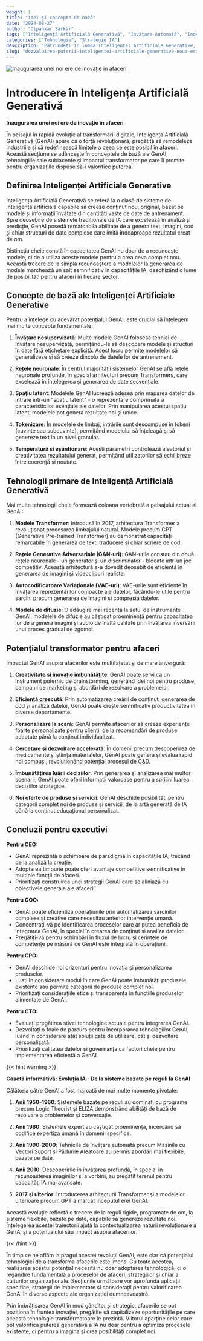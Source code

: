 ```yaml
---
weight: 1
title: "Idei și concepte de bază"
date: "2024-08-27"
author: "Dipankar Sarkar"
tags: ["Inteligență Artificială Generativă", "Învățare Automată", "Inovație în Afaceri", "Transformare Digitală"]
categories: ["Tehnologie", "Strategie IA"]
description: "Pătrundeți în lumea Inteligenței Artificiale Generative, înțelegând conceptele sale de bază, tehnologiile și potențialul transformator pentru afaceri în diverse industrii."
slug: "dezvaluirea-puterii-inteligentei-artificiale-generative-noua-era-afaceri"
---
```


![Inaugurarea unei noi ere de inovație în afaceri](/1.png)

# Introducere în Inteligența Artificială Generativă
**Inaugurarea unei noi ere de inovație în afaceri**

În peisajul în rapidă evoluție al transformării digitale, Inteligența Artificială Generativă (GenAI) apare ca o forță revoluționară, pregătită să remodeleze industriile și să redefinească limitele a ceea ce este posibil în afaceri. Această secțiune se adâncește în conceptele de bază ale GenAI, tehnologiile sale subiacente și impactul transformator pe care îl promite pentru organizațiile dispuse să-i valorifice puterea.

## Definirea Inteligenței Artificiale Generative

Inteligența Artificială Generativă se referă la o clasă de sisteme de inteligență artificială capabile să creeze conținut nou, original, bazat pe modele și informații învățate din cantități vaste de date de antrenament. Spre deosebire de sistemele tradiționale de IA care excelează în analiză și predicție, GenAI posedă remarcabila abilitate de a genera text, imagini, cod și chiar structuri de date complexe care imită îndeaproape rezultatul creat de om.

Distincția cheie constă în capacitatea GenAI nu doar de a recunoaște modele, ci de a utiliza aceste modele pentru a crea ceva complet nou. Această trecere de la simpla recunoaștere a modelelor la generarea de modele marchează un salt semnificativ în capacitățile IA, deschizând o lume de posibilități pentru afaceri în fiecare sector.

## Concepte de bază ale Inteligenței Artificiale Generative

Pentru a înțelege cu adevărat potențialul GenAI, este crucial să înțelegem mai multe concepte fundamentale:

1. **Învățare nesupervizată**: Multe modele GenAI folosesc tehnici de învățare nesupervizată, permițându-le să descopere modele și structuri în date fără etichetare explicită. Acest lucru permite modelelor să generalizeze și să creeze dincolo de datele lor de antrenament.

2. **Rețele neuronale**: În centrul majorității sistemelor GenAI se află rețele neuronale profunde, în special arhitecturi precum Transformers, care excelează în înțelegerea și generarea de date secvențiale.

3. **Spațiu latent**: Modelele GenAI lucrează adesea prin maparea datelor de intrare într-un "spațiu latent" - o reprezentare comprimată a caracteristicilor esențiale ale datelor. Prin manipularea acestui spațiu latent, modelele pot genera rezultate noi și unice.

4. **Tokenizare**: În modelele de limbaj, intrările sunt descompuse în tokeni (cuvinte sau subcuvinte), permițând modelului să înțeleagă și să genereze text la un nivel granular.

5. **Temperatură și eșantionare**: Acești parametri controlează aleatoriul și creativitatea rezultatului generat, permițând utilizatorilor să echilibreze între coerență și noutate.

## Tehnologii primare de Inteligență Artificială Generativă

Mai multe tehnologii cheie formează coloana vertebrală a peisajului actual al GenAI:

1. **Modele Transformer**: Introdusă în 2017, arhitectura Transformer a revoluționat procesarea limbajului natural. Modele precum GPT (Generative Pre-trained Transformer) au demonstrat capacități remarcabile în generarea de text, traducere și chiar scriere de cod.

2. **Rețele Generative Adversariale (GAN-uri)**: GAN-urile constau din două rețele neuronale - un generator și un discriminator - blocate într-un joc competitiv. Această arhitectură s-a dovedit deosebit de eficientă în generarea de imagini și videoclipuri realiste.

3. **Autocodificatoare Variaționale (VAE-uri)**: VAE-urile sunt eficiente în învățarea reprezentărilor compacte ale datelor, făcându-le utile pentru sarcini precum generarea de imagini și compresia datelor.

4. **Modele de difuzie**: O adăugire mai recentă la setul de instrumente GenAI, modelele de difuzie au câștigat proeminență pentru capacitatea lor de a genera imagini și audio de înaltă calitate prin învățarea inversării unui proces gradual de zgomot.

## Potențialul transformator pentru afaceri

Impactul GenAI asupra afacerilor este multifațetat și de mare anvergură:

1. **Creativitate și inovație îmbunătățite**: GenAI poate servi ca un instrument puternic de brainstorming, generând idei noi pentru produse, campanii de marketing și abordări de rezolvare a problemelor.

2. **Eficiență crescută**: Prin automatizarea creării de conținut, generarea de cod și analiza datelor, GenAI poate crește semnificativ productivitatea în diverse departamente.

3. **Personalizare la scară**: GenAI permite afacerilor să creeze experiențe foarte personalizate pentru clienți, de la recomandări de produse adaptate până la conținut individualizat.

4. **Cercetare și dezvoltare accelerată**: În domenii precum descoperirea de medicamente și știința materialelor, GenAI poate genera și evalua rapid noi compuși, revoluționând potențial procesul de C&D.

5. **Îmbunătățirea luării deciziilor**: Prin generarea și analizarea mai multor scenarii, GenAI poate oferi informații valoroase pentru a sprijini luarea deciziilor strategice.

6. **Noi oferte de produse și servicii**: GenAI deschide posibilități pentru categorii complet noi de produse și servicii, de la artă generată de IA până la conținut educațional personalizat.

## Concluzii pentru executivi

**Pentru CEO:**
- GenAI reprezintă o schimbare de paradigmă în capacitățile IA, trecând de la analiză la creație.
- Adoptarea timpurie poate oferi avantaje competitive semnificative în multiple funcții de afaceri.
- Prioritizați construirea unei strategii GenAI care se aliniază cu obiectivele generale ale afacerii.

**Pentru COO:**
- GenAI poate eficientiza operațiunile prin automatizarea sarcinilor complexe și creative care necesitau anterior intervenție umană.
- Concentrați-vă pe identificarea proceselor care ar putea beneficia de integrarea GenAI, în special în crearea de conținut și analiza datelor.
- Pregătiți-vă pentru schimbări în fluxul de lucru și cerințele de competențe pe măsură ce GenAI este integrată în operațiuni.

**Pentru CPO:**
- GenAI deschide noi orizonturi pentru inovația și personalizarea produselor.
- Luați în considerare modul în care GenAI poate îmbunătăți produsele existente sau permite categorii de produse complet noi.
- Prioritizați considerațiile etice și transparența în funcțiile produselor alimentate de GenAI.

**Pentru CTO:**
- Evaluați pregătirea stivei tehnologice actuale pentru integrarea GenAI.
- Dezvoltați o foaie de parcurs pentru încorporarea tehnologiilor GenAI, luând în considerare atât soluții gata de utilizare, cât și dezvoltare personalizată.
- Prioritizați calitatea datelor și guvernanța ca factori cheie pentru implementarea eficientă a GenAI.

{{< hint warning >}}

**Casetă informativă: Evoluția IA - De la sisteme bazate pe reguli la GenAI**

Călătoria către GenAI a fost marcată de mai multe momente pivotale:

1. **Anii 1950-1960**: Sistemele bazate pe reguli au dominat, cu programe precum Logic Theorist și ELIZA demonstrând abilități de bază de rezolvare a problemelor și conversație.

2. **Anii 1980**: Sistemele expert au câștigat proeminență, încercând să codifice expertiza umană în domenii specifice.

3. **Anii 1990-2000**: Tehnicile de învățare automată precum Mașinile cu Vectori Suport și Pădurile Aleatoare au permis abordări mai flexibile, bazate pe date.

4. **Anii 2010**: Descoperirile în învățarea profundă, în special în recunoașterea imaginilor și a vorbirii, au pregătit terenul pentru capacități IA mai avansate.

5. **2017 și ulterior**: Introducerea arhitecturii Transformer și a modelelor ulterioare precum GPT a marcat începutul erei GenAI.

Această evoluție reflectă o trecere de la reguli rigide, programate de om, la sisteme flexibile, bazate pe date, capabile să genereze rezultate noi. Înțelegerea acestei traiectorii ajută la contextualizarea naturii revoluționare a GenAI și a potențialului său impact asupra afacerilor.

{{< /hint >}}

În timp ce ne aflăm la pragul acestei revoluții GenAI, este clar că potențialul tehnologiei de a transforma afacerile este imens. Cu toate acestea, realizarea acestui potențial necesită nu doar adoptarea tehnologică, ci o regândire fundamentală a proceselor de afaceri, strategiilor și chiar a culturilor organizaționale. Secțiunile următoare vor aprofunda aplicații specifice, strategii de implementare și considerații pentru valorificarea GenAI în diverse aspecte ale organizației dumneavoastră.

Prin îmbrățișarea GenAI în mod gânditor și strategic, afacerile se pot poziționa în fruntea inovației, pregătite să capitalizeze oportunitățile pe care această tehnologie transformatoare le prezintă. Viitorul aparține celor care pot valorifica puterea generativă a IA nu doar pentru a optimiza procesele existente, ci pentru a imagina și crea posibilități complet noi.